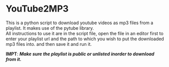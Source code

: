 # YouTube2MP3
This is a python script to download youtube videos as mp3 files from a playlist.
It makes use of the pytube library.                       
All instructions to use it are in the script file, open the file in an editor first to enter your playlist url and 
the path to which you wish to put the downloaded mp3 files into. and then save it and run it.  

<b>IMPT</b>: <i><b>Make sure the playlist is public or unlisted inorder to download from it.</b></i>
